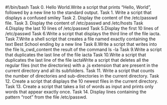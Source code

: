 #!/bin/bash
Task 0. Hello World.Write a script that prints “Hello, World”, followed by a new line to the standard output.
Task 1. Write a script that displays a confused smiley
Task 2. Display the content of the /etc/passwd file.
Task 3. Display the content of /etc/passwd and /etc/hosts
Task 4.Display the last 10 lines of /etc/passwd
Task 5.Display the first 10 lines of /etc/passwd
Task 6.Write a script that displays the third line of the file iacta.
Task 7.Write a shell script that creates a file named exactly containing the text Best School ending by a new line
Task 8.Write a script that writes into the file ls_cwd_content the result of the command ls -la
Task 9.Write a script that duplicates the last line of the file iacta
Task 10.Write a script that duplicates the last line of the file iactaWrite a script that deletes all the regular files (not the directories) with a .js extension that are present in the current directory and all its subfolders.
Task 11. Write a script that counts the number of directories and sub-directories in the current directory.
Task 12. Create a script that displays the 10 newest files in the current directory.
Task 13. Create a script that takes a list of words as input and prints only words that appear exactly once.
Task 14. Display lines containing the pattern “root” from the file /etc/passwd.
